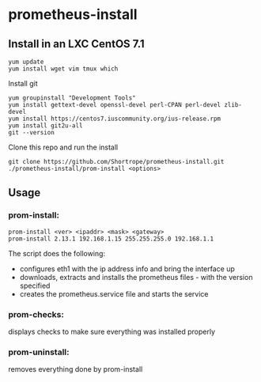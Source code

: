 # prometheus-install
## Install in an LXC CentOS 7.1
```
yum update
yum install wget vim tmux which
```
Install git
```
yum groupinstall "Development Tools"
yum install gettext-devel openssl-devel perl-CPAN perl-devel zlib-devel
yum install https://centos7.iuscommunity.org/ius-release.rpm
yum install git2u-all
git --version
```
Clone this repo and run the install
```
git clone https://github.com/Shortrope/prometheus-install.git
./prometheus-install/prom-install <options>
```
## Usage
### prom-install:
```
prom-install <ver> <ipaddr> <mask> <gateway>
prom-install 2.13.1 192.168.1.15 255.255.255.0 192.168.1.1
```
The script does the following:
- configures eth1 with the ip address info and bring the interface up
- downloads, extracts and installs the prometheus files - with the version specified
- creates the prometheus.service file and starts the service  

### prom-checks:  
displays checks to make sure everything was installed properly  

### prom-uninstall:  
removes everything done by prom-install  
